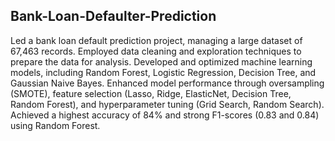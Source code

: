 ## Bank-Loan-Defaulter-Prediction

Led a bank loan default prediction project, managing a large dataset of 67,463 records. Employed data cleaning and exploration techniques to prepare the data for analysis. Developed and optimized machine learning models, including Random Forest, Logistic Regression, Decision Tree, and Gaussian Naive Bayes. Enhanced model performance through oversampling (SMOTE), feature selection (Lasso, Ridge, ElasticNet, Decision Tree, Random Forest), and hyperparameter tuning (Grid Search, Random Search). Achieved a highest accuracy of 84% and strong F1-scores (0.83 and 0.84) using Random Forest.

